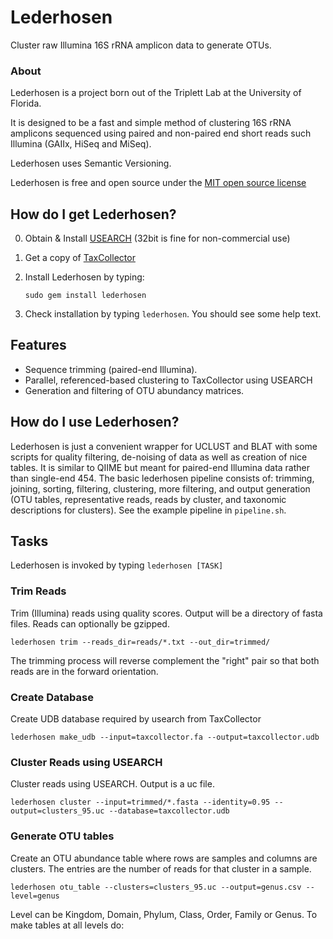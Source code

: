 # Lederhosen

Cluster raw Illumina 16S rRNA amplicon data to generate OTUs.

### About

Lederhosen is a project born out of the Triplett Lab at the University of Florida.

It is designed to be a fast and simple method of clustering 16S rRNA amplicons sequenced
using paired and non-paired end short reads such Illumina (GAIIx, HiSeq and MiSeq).

Lederhosen uses Semantic Versioning.

Lederhosen is free and open source under the [MIT open source license](http://opensource.org/licenses/mit-license.php/)

## How do I get Lederhosen?

0. Obtain & Install [USEARCH](http://www.drive5.com/) (32bit is fine for non-commercial use)
2. Get a copy of [TaxCollector](http://github.com/audy/taxcollector)
3. Install Lederhosen by typing:

    `sudo gem install lederhosen`
4. Check installation by typing `lederhosen`. You should see some help text.

## Features

- Sequence trimming (paired-end Illumina).
- Parallel, referenced-based clustering to TaxCollector using USEARCH
- Generation and filtering of OTU abundancy matrices.

## How do I use Lederhosen?

Lederhosen is just a convenient wrapper for UCLUST and BLAT with some scripts for quality filtering, de-noising of data as well as creation of nice tables. It is similar to QIIME but meant for paired-end Illumina data rather than single-end 454. The basic lederhosen pipeline consists of: trimming, joining, sorting, filtering, clustering, more filtering, and output generation (OTU tables, representative reads, reads by cluster, and taxonomic descriptions for clusters). See the example pipeline in `pipeline.sh`.

## Tasks

Lederhosen is invoked by typing `lederhosen [TASK]`

### Trim Reads

Trim (Illumina) reads using quality scores. Output will be a directory of fasta files. Reads can optionally be gzipped.

    lederhosen trim --reads_dir=reads/*.txt --out_dir=trimmed/

The trimming process will reverse complement the "right" pair so that both reads are in the forward orientation.

### Create Database

Create UDB database required by usearch from TaxCollector

    lederhosen make_udb --input=taxcollector.fa --output=taxcollector.udb

### Cluster Reads using USEARCH

Cluster reads using USEARCH. Output is a uc file.

    lederhosen cluster --input=trimmed/*.fasta --identity=0.95 --output=clusters_95.uc --database=taxcollector.udb

### Generate OTU tables

Create an OTU abundance table where rows are samples and columns are clusters. The entries are the number of reads for that cluster in a sample.

    lederhosen otu_table --clusters=clusters_95.uc --output=genus.csv --level=genus

Level can be Kingdom, Domain, Phylum, Class, Order, Family or Genus. To make tables at all levels do:
